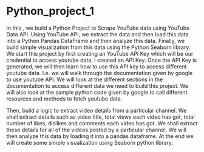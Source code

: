 # Python_project_1
 In this , we build a Python Project to Scrape YouTube data using YouTube Data API. Using YouTube API, we extract the data and then load this data into a Python Pandas DataFrame and then analyze this data. Finally, we build simple visualization from this data using the Python Seaborn library.
We start this project by first creating an YouTube API Key which will be our credential to access youtube data. I  created an API Key. 
Once the API Key is generated, we will then learn how to use this API key to access different youtube data. I.e. we will walk through the documentation given by google to use youtube API. We will look at the different sections in the documentation to access different data we need to build this project. We will also look at the sample python code given by google to call different resources and methods to fetch youtube data.



Then,  build a logic to extract video details from a particular channel. We shall extract details such as video title, total views each video has got, total number of likes, dislikes and comments each video has got. We shall extract these details for all of the videos posted by a particular channel. We will then analyze this data by loading it into a pandas dataframe. At the end we will create some simple visualization using Seaborn python library.
